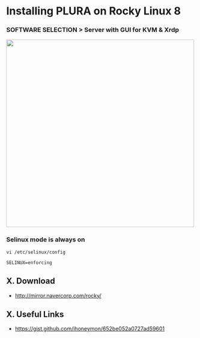# Installing PLURA on Rocky Linux 8

### SOFTWARE SELECTION > Server with GUI for KVM & Xrdp

<img src="rocky8/os/images/Rocky8_Software_Selection.png" height="500">

### Selinux mode is always on

    vi /etc/selinux/config
    
    SELINUX=enforcing

## X. Download

- http://mirror.navercorp.com/rocky/


## X. Useful Links

- https://gist.github.com/ihoneymon/652be052a0727ad59601
